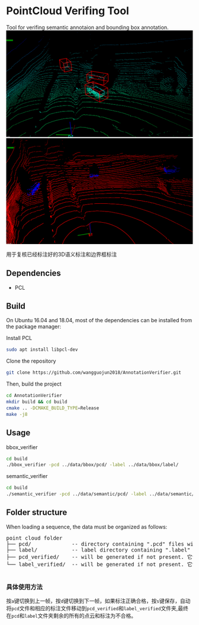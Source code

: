 <!--
 * @Authors: Guojun Wang
 * @Date: 1970-01-01 08:00:00
 * @LastEditors: Guojun Wang
 * @LastEditTime: 2020-09-27 16:46:47
 -->
# PointCloud Verifing Tool
Tool for verifing semantic annotaion and bounding box annotation.
![](https://github.com/wangguojun2018/AnnotationVerifier/blob/master/data/bbox.png)
![](https://github.com/wangguojun2018/AnnotationVerifier/blob/master/data/semantic.png)

用于复核已经标注好的3D语义标注和边界框标注

## Dependencies
* PCL

## Build
On Ubuntu 16.04 and 18.04, most of the dependencies can be installed from the package manager: 

Install PCL
```bash
sudo apt install libpcl-dev
```
Clone the repository
```bash
git clone https://github.com/wangguojun2018/AnnotationVerifier.git
```
Then, build the project
```bash
cd AnnotationVerifier
mkdir build && cd build
cmake .. -DCMAKE_BUILD_TYPE=Release
make -j8
```

## Usage



bbox_verifier
```bash
cd build
./bbox_verifier -pcd ../data/bbox/pcd/ -label ../data/bbox/label/
```

semantic_verifier
```bash
cd build
./semantic_verifier -pcd ../data/semantic/pcd/ -label ../data/semantic/label/
```
## Folder structure

When loading a sequence, the data must be organized as follows:

<pre>
point cloud folder
├── pcd/             -- directory containing ".pcd" files with point clouds.   
├── label/           -- label directory containing ".label" or ".txt" for semantic or bbox annotations.  
├── pcd_verified/    -- will be generated if not present. 它包含筛选的正确的点云   
└── label_verified/  -- will be generated if not present. 它包含筛选的正确的标注   

</pre>

### 具体使用方法
按`a`键切换到上一帧，按`d`键切换到下一帧，如果标注正确合格，按`s`键保存，自动将`pcd`文件和相应的标注文件移动到`pcd_verified`和`label_verified`文件夹,最终在`pcd`和`label`文件夹剩余的所有的点云和标注为不合格。
